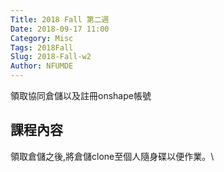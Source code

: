 ```yaml
---
Title: 2018 Fall 第二週
Date: 2018-09-17 11:00
Category: Misc
Tags: 2018Fall
Slug: 2018-Fall-w2
Author: NFUMDE
---
```


領取協同倉儲以及註冊onshape帳號

<!-- PELICAN_END_SUMMARY -->

課程內容
----

領取倉儲之後,將倉儲clone至個人隨身碟以便作業。\